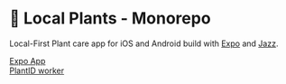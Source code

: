 # 🌱 Local Plants - Monorepo

Local-First Plant care app for iOS and Android build with [Expo](https://expo.dev) and [Jazz](https://jazz.tools).

[Expo App](./expo-app/README.md)  
[PlantID worker](./plantid-worker/README.md)
